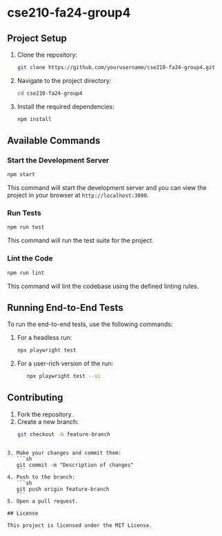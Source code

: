 # cse210-fa24-group4

## Project Setup

1. Clone the repository:
   ```sh
   git clone https://github.com/yourusername/cse210-fa24-group4.git
   ```
2. Navigate to the project directory:
   ```sh
   cd cse210-fa24-group4
   ```
3. Install the required dependencies:
   ```sh
   npm install
   ```

## Available Commands

### Start the Development Server

```sh
npm start
```

This command will start the development server and you can view the project in your browser at `http://localhost:3000`.

<!-- ### Build the Project

```sh
npm run build
```

This command will create a production-ready build of the project in the `build` directory. -->

### Run Tests

```sh
npm run test
```

This command will run the test suite for the project.

### Lint the Code

```sh
npm run lint
```

This command will lint the codebase using the defined linting rules.

<!-- ### Format the Code

```sh
npm run format
```

This command will format the codebase using the defined formatting rules. -->

## Running End-to-End Tests

To run the end-to-end tests, use the following commands:

1. For a headless run:

   ```sh
   npx playwright test

   ```

2. For a user-rich version of the run:

   ```sh
      npx playwright test --ui
   ```

## Contributing

1. Fork the repository.
2. Create a new branch:
   ```sh
   git checkout -b feature-branch
   ```

````

3. Make your changes and commit them:
   ```sh
   git commit -m "Description of changes"
   ```
4. Push to the branch:
   ```sh
   git push origin feature-branch
   ```
5. Open a pull request.

## License

This project is licensed under the MIT License.
````
